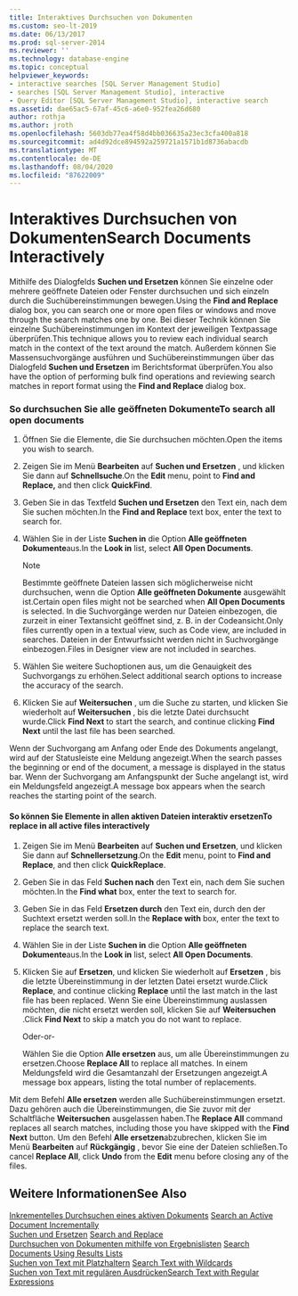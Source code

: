 ```yaml
---
title: Interaktives Durchsuchen von Dokumenten
ms.custom: seo-lt-2019
ms.date: 06/13/2017
ms.prod: sql-server-2014
ms.reviewer: ''
ms.technology: database-engine
ms.topic: conceptual
helpviewer_keywords:
- interactive searches [SQL Server Management Studio]
- searches [SQL Server Management Studio], interactive
- Query Editor [SQL Server Management Studio], interactive search
ms.assetid: dae65ac5-67af-45c6-a6e0-952fea26d680
author: rothja
ms.author: jroth
ms.openlocfilehash: 5603db77ea4f58d4bb036635a23ec3cfa400a818
ms.sourcegitcommit: ad4d92dce894592a259721a1571b1d8736abacdb
ms.translationtype: MT
ms.contentlocale: de-DE
ms.lasthandoff: 08/04/2020
ms.locfileid: "87622009"
---
```

# <a name="search-documents-interactively"></a><span data-ttu-id="b2758-102">Interaktives Durchsuchen von Dokumenten</span><span class="sxs-lookup"><span data-stu-id="b2758-102">Search Documents Interactively</span></span>
  <span data-ttu-id="b2758-103">Mithilfe des Dialogfelds **Suchen und Ersetzen** können Sie einzelne oder mehrere geöffnete Dateien oder Fenster durchsuchen und sich einzeln durch die Suchübereinstimmungen bewegen.</span><span class="sxs-lookup"><span data-stu-id="b2758-103">Using the **Find and Replace** dialog box, you can search one or more open files or windows and move through the search matches one by one.</span></span> <span data-ttu-id="b2758-104">Bei dieser Technik können Sie einzelne Suchübereinstimmungen im Kontext der jeweiligen Textpassage überprüfen.</span><span class="sxs-lookup"><span data-stu-id="b2758-104">This technique allows you to review each individual search match in the context of the text around the match.</span></span> <span data-ttu-id="b2758-105">Außerdem können Sie Massensuchvorgänge ausführen und Suchübereinstimmungen über das Dialogfeld **Suchen und Ersetzen** im Berichtsformat überprüfen.</span><span class="sxs-lookup"><span data-stu-id="b2758-105">You also have the option of performing bulk find operations and reviewing search matches in report format using the **Find and Replace** dialog box.</span></span>  
  
### <a name="to-search-all-open-documents"></a><span data-ttu-id="b2758-106">So durchsuchen Sie alle geöffneten Dokumente</span><span class="sxs-lookup"><span data-stu-id="b2758-106">To search all open documents</span></span>  
  
1.  <span data-ttu-id="b2758-107">Öffnen Sie die Elemente, die Sie durchsuchen möchten.</span><span class="sxs-lookup"><span data-stu-id="b2758-107">Open the items you wish to search.</span></span>  
  
2.  <span data-ttu-id="b2758-108">Zeigen Sie im Menü **Bearbeiten** auf **Suchen und Ersetzen** , und klicken Sie dann auf **Schnellsuche**.</span><span class="sxs-lookup"><span data-stu-id="b2758-108">On the **Edit** menu, point to **Find and Replace,** and then click **QuickFind**.</span></span>  
  
3.  <span data-ttu-id="b2758-109">Geben Sie in das Textfeld **Suchen und Ersetzen** den Text ein, nach dem Sie suchen möchten.</span><span class="sxs-lookup"><span data-stu-id="b2758-109">In the **Find and Replace** text box, enter the text to search for.</span></span>  
  
4.  <span data-ttu-id="b2758-110">Wählen Sie in der Liste **Suchen in** die Option **Alle geöffneten Dokumente**aus.</span><span class="sxs-lookup"><span data-stu-id="b2758-110">In the **Look in** list, select **All Open Documents**.</span></span>  
  
    > [!NOTE]  
    >  <span data-ttu-id="b2758-111">Bestimmte geöffnete Dateien lassen sich möglicherweise nicht durchsuchen, wenn die Option **Alle geöffneten Dokumente** ausgewählt ist.</span><span class="sxs-lookup"><span data-stu-id="b2758-111">Certain open files might not be searched when **All Open Documents** is selected.</span></span> <span data-ttu-id="b2758-112">In die Suchvorgänge werden nur Dateien einbezogen, die zurzeit in einer Textansicht geöffnet sind, z. B. in der Codeansicht.</span><span class="sxs-lookup"><span data-stu-id="b2758-112">Only files currently open in a textual view, such as Code view, are included in searches.</span></span> <span data-ttu-id="b2758-113">Dateien in der Entwurfssicht werden nicht in Suchvorgänge einbezogen.</span><span class="sxs-lookup"><span data-stu-id="b2758-113">Files in Designer view are not included in searches.</span></span>  
  
5.  <span data-ttu-id="b2758-114">Wählen Sie weitere Suchoptionen aus, um die Genauigkeit des Suchvorgangs zu erhöhen.</span><span class="sxs-lookup"><span data-stu-id="b2758-114">Select additional search options to increase the accuracy of the search.</span></span>  
  
6.  <span data-ttu-id="b2758-115">Klicken Sie auf **Weitersuchen** , um die Suche zu starten, und klicken Sie wiederholt auf **Weitersuchen** , bis die letzte Datei durchsucht wurde.</span><span class="sxs-lookup"><span data-stu-id="b2758-115">Click **Find Next** to start the search, and continue clicking **Find Next** until the last file has been searched.</span></span>  
  
 <span data-ttu-id="b2758-116">Wenn der Suchvorgang am Anfang oder Ende des Dokuments angelangt, wird auf der Statusleiste eine Meldung angezeigt.</span><span class="sxs-lookup"><span data-stu-id="b2758-116">When the search passes the beginning or end of the document, a message is displayed in the status bar.</span></span> <span data-ttu-id="b2758-117">Wenn der Suchvorgang am Anfangspunkt der Suche angelangt ist, wird ein Meldungsfeld angezeigt.</span><span class="sxs-lookup"><span data-stu-id="b2758-117">A message box appears when the search reaches the starting point of the search.</span></span>  
  
#### <a name="to-replace-in-all-active-files-interactively"></a><span data-ttu-id="b2758-118">So können Sie Elemente in allen aktiven Dateien interaktiv ersetzen</span><span class="sxs-lookup"><span data-stu-id="b2758-118">To replace in all active files interactively</span></span>  
  
1.  <span data-ttu-id="b2758-119">Zeigen Sie im Menü **Bearbeiten** auf **Suchen und Ersetzen**, und klicken Sie dann auf **Schnellersetzung**.</span><span class="sxs-lookup"><span data-stu-id="b2758-119">On the **Edit** menu, point to **Find and Replace**, and then click **QuickReplace**.</span></span>  
  
2.  <span data-ttu-id="b2758-120">Geben Sie in das Feld **Suchen nach** den Text ein, nach dem Sie suchen möchten.</span><span class="sxs-lookup"><span data-stu-id="b2758-120">In the **Find what** box, enter the text to search for.</span></span>  
  
3.  <span data-ttu-id="b2758-121">Geben Sie in das Feld **Ersetzen durch** den Text ein, durch den der Suchtext ersetzt werden soll.</span><span class="sxs-lookup"><span data-stu-id="b2758-121">In the **Replace with** box, enter the text to replace the search text.</span></span>  
  
4.  <span data-ttu-id="b2758-122">Wählen Sie in der Liste **Suchen in** die Option **Alle geöffneten Dokumente**aus.</span><span class="sxs-lookup"><span data-stu-id="b2758-122">In the **Look in** list, select **All Open Documents**.</span></span>  
  
5.  <span data-ttu-id="b2758-123">Klicken Sie auf **Ersetzen**, und klicken Sie wiederholt auf **Ersetzen** , bis die letzte Übereinstimmung in der letzten Datei ersetzt wurde.</span><span class="sxs-lookup"><span data-stu-id="b2758-123">Click **Replace**, and continue clicking **Replace** until the last match in the last file has been replaced.</span></span> <span data-ttu-id="b2758-124">Wenn Sie eine Übereinstimmung auslassen möchten, die nicht ersetzt werden soll, klicken Sie auf **Weitersuchen** .</span><span class="sxs-lookup"><span data-stu-id="b2758-124">Click **Find Next** to skip a match you do not want to replace.</span></span>  
  
     <span data-ttu-id="b2758-125">Oder</span><span class="sxs-lookup"><span data-stu-id="b2758-125">-or-</span></span>  
  
     <span data-ttu-id="b2758-126">Wählen Sie die Option **Alle ersetzen** aus, um alle Übereinstimmungen zu ersetzen.</span><span class="sxs-lookup"><span data-stu-id="b2758-126">Choose **Replace All** to replace all matches.</span></span> <span data-ttu-id="b2758-127">In einem Meldungsfeld wird die Gesamtanzahl der Ersetzungen angezeigt.</span><span class="sxs-lookup"><span data-stu-id="b2758-127">A message box appears, listing the total number of replacements.</span></span>  
  
 <span data-ttu-id="b2758-128">Mit dem Befehl **Alle ersetzen** werden alle Suchübereinstimmungen ersetzt. Dazu gehören auch die Übereinstimmungen, die Sie zuvor mit der Schaltfläche **Weitersuchen** ausgelassen haben.</span><span class="sxs-lookup"><span data-stu-id="b2758-128">The **Replace All** command replaces all search matches, including those you have skipped with the **Find Next** button.</span></span> <span data-ttu-id="b2758-129">Um den Befehl **Alle ersetzen**abzubrechen, klicken Sie im Menü **Bearbeiten** auf **Rückgängig** , bevor Sie eine der Dateien schließen.</span><span class="sxs-lookup"><span data-stu-id="b2758-129">To cancel **Replace All**, click **Undo** from the **Edit** menu before closing any of the files.</span></span>  
  
## <a name="see-also"></a><span data-ttu-id="b2758-130">Weitere Informationen</span><span class="sxs-lookup"><span data-stu-id="b2758-130">See Also</span></span>  
 <span data-ttu-id="b2758-131">[Inkrementelles Durchsuchen eines aktiven Dokuments](search-an-active-document-incrementally.md) </span><span class="sxs-lookup"><span data-stu-id="b2758-131">[Search an Active Document Incrementally](search-an-active-document-incrementally.md) </span></span>  
 <span data-ttu-id="b2758-132">[Suchen und Ersetzen](search-and-replace.md) </span><span class="sxs-lookup"><span data-stu-id="b2758-132">[Search and Replace](search-and-replace.md) </span></span>  
 <span data-ttu-id="b2758-133">[Durchsuchen von Dokumenten mithilfe von Ergebnislisten](search-documents-using-results-lists.md) </span><span class="sxs-lookup"><span data-stu-id="b2758-133">[Search Documents Using Results Lists](search-documents-using-results-lists.md) </span></span>  
 <span data-ttu-id="b2758-134">[Suchen von Text mit Platzhaltern](search-text-with-wildcards.md) </span><span class="sxs-lookup"><span data-stu-id="b2758-134">[Search Text with Wildcards](search-text-with-wildcards.md) </span></span>  
 [<span data-ttu-id="b2758-135">Suchen von Text mit regulären Ausdrücken</span><span class="sxs-lookup"><span data-stu-id="b2758-135">Search Text with Regular Expressions</span></span>](search-text-with-regular-expressions.md)  
  
  
